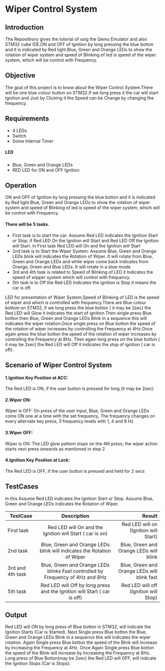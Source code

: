 # Wiper Control System

## Introduction 
The Repositirory gives the tutorial of usig the Qemu Emulator and also STM32 cube IDE.ON and OFF of Ignition by long pressing the blue botton 
and it is indicated by Red light.Blue, Green and Orange LEDs to show the rotation of wiper system and speed of Blinking of led is speed of 
the wiper system, which will be control with Frequency.

## Objective
The goal of this project is to know about the Wiper Control System.There will be one blue colour button on STM32.If we long press it the car 
will start Ignition and Just by Clicking it the Speed can be Change by changing the frequency.

## Requirements
* 4 LEDs
* Switch
* Some Internal Timer

##### LED
* Blue, Green and Orange LEDs
* RED LED for ON and OFF Ignition

## Operation
ON and OFF of Ignition by long pressing the blue botton and it is indicated by Red light.Blue, Green and Orange LEDs to show the rotation of wiper system 
and speed of Blinking of led is speed of the wiper system, which will be control with Frequency.

#### There will be 5 tasks.
* First task is to start the car: Assume Red LED indicates the Ignition Start or Stop, if Red LED On the Ignition will Start and Red LED Off the Ignition will Start.
                                  In First task Red LED will On and the Ignition will Start
* 2nd task is to Start the Wiper System: Assume Blue, Green and Orange LEDs blink will indicates the Rotation of Wiper. 
                          It will rotate from Blue, Green and Orange LEDs and while wiper come back indicates from Orange, Green and Blue LEDs.
                          It will rotate in a slow mode.
* 3rd and 4th task is related to Speed of  Blinking of LED it Indicates the speed of wipper system which will control with frequency.
* 5th task is to Off the Red LED Indicates the ignition is Stop it means the car is off.

LED for presentation of Wiper System,Speed of Blinking of LED is the speed of wiper and which is controlled with frequency.There are Blue colour bottom on STM32, 
if we long press the blue botton ( it may be 2sec) the Red LED will Glow it indicates the start of ignition.Then single press Blue botton then Blue, Green and 
Orange LEDs Blink in a sequence this will indicates the wiper rotation.Once single press on Blue botton the speed of the  rotation of wiper increases by 
controlling the Frequency at 4Hz.Once again press the blue botton the speed of the  rotation of wiper increases by controlling the Frequency at 8Hz.
Then again long press on the blue botton ( it may be 2sec) the Red LED will Off it indicates the stop of ignition ( car is off).


## Scenario of Wiper Control System
#### 1.Ignition Key Position at ACC: 
The Red LED is ON, if the user button is pressed for long (it may be 2sec)
#### 2.Wiper ON: 
Wiper is OFF: On press of the user input, Blue, Green and Orange LEDs come ON one at a time with the set frequency, 
The frequency changes on every alternate key press, 3 frequency levels with 1, 4 and 8 Hz
#### 3.Wiper OFF: 
Wiper is ON: The LED glow pattern stops on the 4th press; the wiper action starts next press onwards as mentioned in step 2
#### 4.Ignition Key Position at Lock: 
The Red LED is OFF, if the user button is pressed and held for 2 secs
 
## TestCases
In this Assume Red LED indicates the Ignition Start or Stop.
Assume Blue, Green and Orange LEDs indicates the Rotation of Wiper. 


| TestCase         |                  Description                                                   |     Result                                    |
| -----------------|:------------------------------------------------------------------------------:|----------------------------------------------:|
|   First task     | Red LED will On and the Ignition will Start ( car is on)                       | Red LED will on (Ignition will Start)         |
|   2nd task       | Blue, Green and Orange LEDs blink will indicates the Rotation of Wiper         | Blue, Green and Orange LEDs will blink        |
| 3rd and 4th task | Blue, Green and Orange LEDs blinks Fast controlled by Frequency of 4Hz and 8Hz | Blue, Green and Orange LEDs will blink fast   |
|     5th task     | Red LED will Off by long press and the Ignition will Start ( car is off)       | Red LED will off (Ignition will Stop)         |


## Output

Red LED will ON by long press of Blue botton in STM32, will indicate the Ignition Starts (Car is Started).
Next Single press Blue botton the Blue, Green and Orange LEDs Blink in a sequence this will indicates the wiper rotation.
Again Single press Blue botton the speed of the Blink will increase by Increasing the Frequency at 4Hz.
Once Again Single press Blue botton the speed of the Blink will increase by Increasing the Frequency at 8Hz.
Long press of Blue Botton(may be 2sec) the Red LED will OFF, will indicate the Ignition Stops (Car is Stops).














